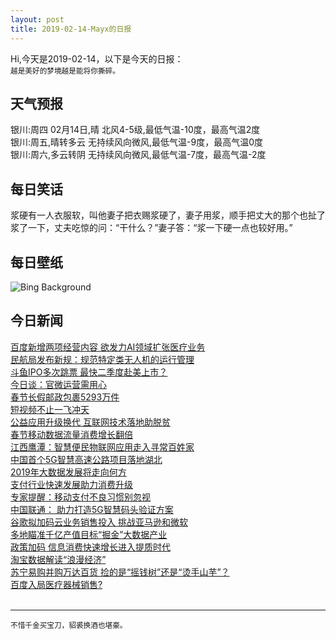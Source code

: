 ```yaml
---
layout: post
title: 2019-02-14-Mayx的日报
---
```


Hi,今天是2019-02-14，以下是今天的日报：<br><small>
越是美好的梦境越是能将你撕碎。</small><!--more-->
## 天气预报
银川:周四 02月14日,晴 北风4-5级,最低气温-10度，最高气温2度<br>银川:周五,晴转多云 无持续风向微风,最低气温-9度，最高气温0度<br>银川:周六,多云转阴 无持续风向微风,最低气温-7度，最高气温-2度
## 每日笑话
浆硬有一人衣服软，叫他妻子把衣赐浆硬了，妻子用浆，顺手把丈大的那个也扯了浆了一下，丈夫吃惊的问：“干什么？”妻子答：“浆一下硬一点也较好用。”
## 每日壁纸
![Bing Background](https://cn.bing.com/az/hprichbg/rb/BeatlesAshram_EN-US4100734529_1920x1080.jpg "Meditation domes at the Beatles Ashram in Rishikesh, India (© Sasha Bezzubov/Gallery Stock)")
## 今日新闻

[百度新增两项经营内容 欲发力AI领域扩张医疗业务](http://it.people.com.cn/n1/2019/0214/c1009-30671077.html)   
[民航局发布新规：规范特定类无人机的运行管理](http://it.people.com.cn/n1/2019/0214/c1009-30670793.html)   
[斗鱼IPO多次跳票 最快二季度赴美上市？](http://it.people.com.cn/n1/2019/0214/c1009-30671057.html)   
[今日谈：官微运营需用心](http://it.people.com.cn/n1/2019/0214/c1009-30670983.html)   
[春节长假邮政包裹5293万件](http://it.people.com.cn/n1/2019/0214/c1009-30670982.html)   
[短视频不止一飞冲天](http://it.people.com.cn/n1/2019/0214/c1009-30670912.html)   
[公益应用升级换代 互联网技术落地助脱贫](http://it.people.com.cn/n1/2019/0214/c1009-30670880.html)   
[春节移动数据流量消费增长翻倍](http://it.people.com.cn/n1/2019/0214/c1009-30670833.html)   
[江西鹰潭：智慧便民物联网应用走入寻常百姓家](http://it.people.com.cn/n1/2019/0214/c1009-30670832.html)   
[中国首个5G智慧高速公路项目落地湖北](http://it.people.com.cn/n1/2019/0214/c1009-30670747.html)   
[2019年大数据发展将走向何方](http://it.people.com.cn/n1/2019/0214/c1009-30670742.html)   
[支付行业快速发展助力消费升级](http://it.people.com.cn/n1/2019/0214/c1009-30670739.html)   
[专家提醒：移动支付不良习惯别忽视](http://it.people.com.cn/n1/2019/0214/c1009-30670731.html)   
[中国联通： 助力打造5G智慧码头验证方案](http://it.people.com.cn/n1/2019/0214/c1009-30670725.html)   
[谷歌拟加码云业务销售投入 挑战亚马逊和微软](http://it.people.com.cn/n1/2019/0214/c1009-30670723.html)   
[多地瞄准千亿产值目标“掘金”大数据产业](http://it.people.com.cn/n1/2019/0214/c1009-30670716.html)   
[政策加码 信息消费快速增长进入提质时代](http://it.people.com.cn/n1/2019/0214/c1009-30670713.html)   
[淘宝数据解读“浪漫经济”](http://it.people.com.cn/n1/2019/0214/c1009-30670634.html)   
[苏宁易购并购万达百货 捡的是“摇钱树”还是“烫手山芋”？](http://it.people.com.cn/n1/2019/0214/c1009-30670631.html)   
[百度入局医疗器械销售?](http://it.people.com.cn/n1/2019/0214/c1009-30670603.html)   
<br />

***

<small>不惜千金买宝刀，貂裘换酒也堪豪。</small>
